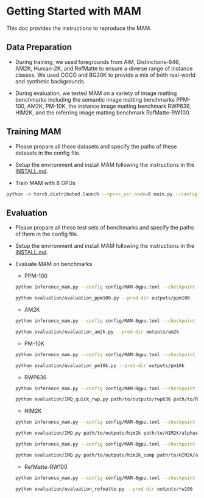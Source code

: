 # Getting Started with MAM
This doc provides the instructions to reproduce the MAM.

## Data Preparation

- During training, we used foregrounds from AIM, Distinctions-646, AM2K, Human-2K, and RefMatte to ensure a diverse range of instance classes. We used COCO and BG20K to provide a mix of both real-world and synthetic backgrounds.

- During evaluation, we tested MAM on a variety of image matting benchmarks including the semantic image matting benchmarks
PPM-100, AM2K, PM-10K, the instance image matting benchmark RWP636, HIM2K, and the referring image matting benchmark RefMatte-RW100.

## Training MAM
- Please prepare all these datasets and specify the paths of these datasets in the config file.

- Setup the environment and install MAM following the instructions in the [INSTALL.md](INSTALL.md).

- Train MAM with 8 GPUs
```bash
python -m torch.distributed.launch --nproc_per_node=8 main.py --config config/MAM-8gpu.toml
```

## Evaluation

- Please prepare all these test sets of benchmarks and specify the paths of them in the config file.

- Setup the environment and install MAM following the instructions in the [INSTALL.md](INSTALL.md).

- Evaluate MAM on benchmarks
    - PPM-100
    ```bash
    python inference_mam.py --config config/MAM-8gpu.toml --checkpoint checkpoints/mam_sam_vitb.pth --benchmark ppm100 --output outputs/ppm100 --alphaguide

    python evaluation/evaluation_ppm100.py --pred-dir outputs/ppm100
    ```
    - AM2K
    ```bash
    python inference_mam.py --config config/MAM-8gpu.toml --checkpoint checkpoints/mam_sam_vitb.pth --benchmark am2k --output outputs/am2k --alphaguide

    python evaluation/evaluation_am2k.py --pred-dir outputs/am2k
    ```
    - PM-10K
    ```bash
    python inference_mam.py --config config/MAM-8gpu.toml --checkpoint checkpoints/mam_sam_vitb.pth --benchmark pm10k --output outputs/pm10k --alphaguide

    python evaluation/evaluation_pm10k.py --pred-dir outputs/pm10k
    ```
    - RWP636
    ```bash
    python inference_mam.py --config config/MAM-8gpu.toml --checkpoint checkpoints/mam_sam_vitb.pth --benchmark rwp636 --output outputs/rwp636 --alphaguide

    python evaluation/IMQ_quick_rwp.py path/to/outputs/rwp636 path/to/RealWorldPortrait-636/alpha
    ```
    - HIM2K
    ```bash
    python inference_mam.py --config config/MAM-8gpu.toml --checkpoint checkpoints/mam_sam_vitb.pth --benchmark him2k --output outputs/him2k/ --maskguide

    python evaluation/IMQ.py path/to/outputs/him2k path/to/HIM2K/alphas/natural/

    python inference_mam.py --config config/MAM-8gpu.toml --checkpoint checkpoints/mam_sam_vitb.pth --benchmark him2k_comp --output outputs/him2k_comp --maskguide

    python evaluation/IMQ.py path/to/outputs/him2k_comp path/to/HIM2K/alphas/comp/
    ```
    - RefMatte-RW100
    ```bash
    python inference_mam.py --config config/MAM-8gpu.toml --checkpoint checkpoints/mam_sam_vitb.pth --benchmark rw100 --output outputs/rw100 --maskguide --prompt text/box/point

    python evaluation/evaluation_refmatte.py --pred-dir outputs/rw100
    ```



